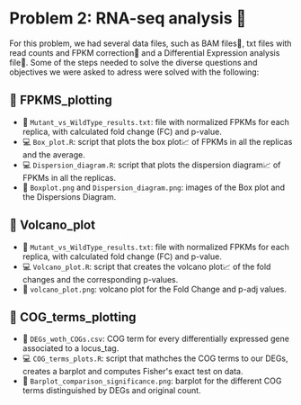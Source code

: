 # Problem 2: RNA-seq analysis 🧬
For this problem, we had several data files, such as BAM files📄, txt files with read counts and FPKM correction📄 and a Differential Expression analysis file📄. Some of the steps needed to solve the diverse questions and objectives we were asked to adress were solved with the following:

## 📁 FPKMS_plotting
- 📄 `Mutant_vs_WildType_results.txt`: file with normalized FPKMs for each replica, with calculated fold change (FC) and p-value.
- 💻 `Box_plot.R`: script that plots the box plot📈 of FPKMs in all the replicas and the average.
- 💻 `Dispersion_diagram.R`: script that plots the dispersion diagram📈 of FPKMs in all the replicas.
- 🎨 `Boxplot.png` and `Dispersion_diagram.png`: images of the Box plot and the Dispersions Diagram. 


## 📁 Volcano_plot
- 📄 `Mutant_vs_WildType_results.txt`: file with normalized FPKMs for each replica, with calculated fold change (FC) and p-value.
- 💻 `Volcano_plot.R`: script that creates the volcano plot📈 of the fold changes and the corresponding p-values.
- 🎨 `volcano_plot.png`: volcano plot for the Fold Change and p-adj values.  


## 📁 COG_terms_plotting
- 📄 `DEGs_woth_COGs.csv`: COG term for every differentially expressed gene associated to a locus_tag. 
- 💻 `COG_terms_plots.R`: script that mathches the COG terms to our DEGs, creates a barplot and computes Fisher's exact test on data. 
- 🎨 `Barplot_comparison_significance.png`: barplot for the different COG terms distinguished by DEGs and original count. 
